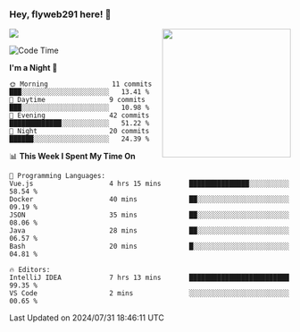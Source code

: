 ### Hey, flyweb291 here! 👋

![](https://metrics.lecoq.io/cherry291?template=classic&config.timezone=Asia%2FShanghai)
<img align='right' src="https://media.giphy.com/media/M9gbBd9nbDrOTu1Mqx/giphy.gif" width="230">
<!-- ![](https://github-readme-stats-ouuan.vercel.app/api?username=flyweb291&theme=dark&show_icons=true) -->

<!--START_SECTION:waka-->
![Code Time](http://img.shields.io/badge/Code%20Time-236%20hrs%2019%20mins-blue)

**I'm a Night 🦉** 

```text
🌞 Morning                11 commits          ███░░░░░░░░░░░░░░░░░░░░░░   13.41 % 
🌆 Daytime                9 commits           ███░░░░░░░░░░░░░░░░░░░░░░   10.98 % 
🌃 Evening                42 commits          █████████████░░░░░░░░░░░░   51.22 % 
🌙 Night                  20 commits          ██████░░░░░░░░░░░░░░░░░░░   24.39 % 
```


📊 **This Week I Spent My Time On** 

```text
💬 Programming Languages: 
Vue.js                   4 hrs 15 mins       ███████████████░░░░░░░░░░   58.54 % 
Docker                   40 mins             ██░░░░░░░░░░░░░░░░░░░░░░░   09.19 % 
JSON                     35 mins             ██░░░░░░░░░░░░░░░░░░░░░░░   08.06 % 
Java                     28 mins             ██░░░░░░░░░░░░░░░░░░░░░░░   06.57 % 
Bash                     20 mins             █░░░░░░░░░░░░░░░░░░░░░░░░   04.81 % 

🔥 Editors: 
IntelliJ IDEA            7 hrs 13 mins       █████████████████████████   99.35 % 
VS Code                  2 mins              ░░░░░░░░░░░░░░░░░░░░░░░░░   00.65 % 
```


 Last Updated on 2024/07/31 18:46:11 UTC
<!--END_SECTION:waka-->

<!--
**flyweb291/数字游牧人** is a ✨ _special_ ✨ repository because its `README.md` (this file) appears on your GitHub profile.

Here are some ideas to get you started:

- 🔭 I’m currently working on ...
- 🌱 I’m currently learning ...
- 👯 I’m looking to collaborate on ...
- 🤔 I’m looking for help with ...
- 💬 Ask me about ...
- 📫 How to reach me: ...
- 😄 Pronouns: ...
- ⚡ Fun fact: ...
-->
